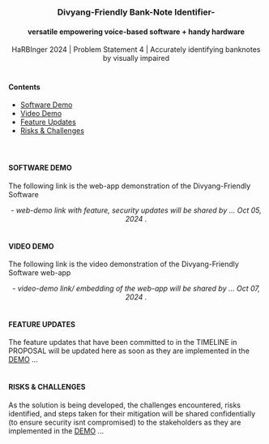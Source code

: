 <h1 align="center"></h1>
<h3 align="center">Divyang-Friendly Bank-Note Identifier- </h3> 
<h4 align="center">versatile empowering voice-based software + handy hardware</h4>
<p align="center">HaRBInger 2024 | Problem Statement 4 | Accurately identifying banknotes by visually impaired</p>

<h1 align="center"></h1>

#### Contents
- [Software Demo](#software-demo)
- [Video Demo](#video-demo) 
- [Feature Updates](#feature-updates)
- [Risks & Challenges](#risks--challenges)

<h1 align="center"></h1>

#### <br>SOFTWARE DEMO
The following link is the web-app demonstration of the Divyang-Friendly Software
<p align="center"><em>- web-demo link with feature, security updates will be shared by ...  Oct 05, 2024 . </em></p>

#### <br>VIDEO DEMO
The following link is the video demonstration of the Divyang-Friendly Software web-app
<p align="center"><em>- video-demo link/ embedding of the web-app will be shared by ...  Oct 07, 2024 . </em></p>

#### <br>FEATURE UPDATES
The feature updates that have been committed to in the TIMELINE in PROPOSAL will be updated here as soon as they are implemented in the [DEMO](#software-demo) ...

#### <br>RISKS & CHALLENGES
As the solution is being developed, the challenges encountered, risks identified, and steps taken for their mitigation will be shared confidentially (to ensure security isnt compromised) to the stakeholders as they are implemented in the [DEMO](#software-demo) ...

<h1 align="center"></h1>

